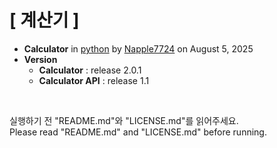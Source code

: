 # [ 계산기 ]

* **Calculator** in [python](https://python.org) by [Napple7724](https://theseed.io/w/틀:나플/계정%20및%20연습장%20목록) on August 5, 2025<br>
* **Version**
  * **Calculator** : release 2.0.1
  * **Calculator API** : release 1.1

<br>

실행하기 전 "README.md"와 "LICENSE.md"를 읽어주세요.<br>
Please read "README.md" and "LICENSE.md" before running.
